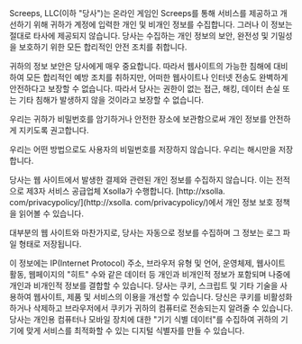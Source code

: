Screeps, LLC(이하 "당사")는 온라인 게임인 Screeps를 통해 서비스를 제공하고 개선하기 위해 귀하가 계정에 입력한 개인 및 비개인 정보를 수집합니다. 그러나 이 정보는 절대로 타사에 제공되지 않습니다. 당사는 수집하는 개인 정보의 보안, 완전성 및 기밀성을 보호하기 위한 모든 합리적인 안전 조치를 취합니다.

귀하의 정보 보안은 당사에게 매우 중요합니다. 따라서 웹사이트의 가능한 침해에 대비하여 모든 합리적인 예방 조치를 취하지만, 어떠한 웹사이트나 인터넷 전송도 완벽하게 안전하다고 보장할 수 없습니다. 따라서 당사는 권한이 없는 접근, 해킹, 데이터 손실 또는 기타 침해가 발생하지 않을 것이라고 보장할 수 없습니다.

우리는 귀하가 비밀번호를 암기하거나 안전한 장소에 보관함으로써 개인 정보를 안전하게 지키도록 권고합니다. 

우리는 어떤 방법으로도 사용자의 비밀번호를 저장하지 않습니다. 우리는 해시만을 저장합니다. 

당사는 웹 사이트에서 발생한 결제와 관련된 개인 정보를 수집하지 않습니다. 이는 전적으로 제3자 서비스 공급업체 Xsolla가 수행합니다. [http://xsolla. com/privacypolicy/](http://xsolla. com/privacypolicy/)에서 개인 정보 보호 정책을 읽어볼 수 있습니다. 

대부분의 웹 사이트와 마찬가지로, 당사는 자동으로 정보를 수집하며 그 정보는 로그 파일 형태로 저장됩니다.

이 정보에는 IP(Internet Protocol) 주소, 브라우저 유형 및 언어, 운영체제, 웹사이트 활동, 웹페이지의 "히트" 수와 같은 데이터 등 개인과 비개인적 정보가 포함되며 나중에 개인과 비개인적 정보를 결합할 수 있습니다. 당사는 쿠키, 스크립트 및 기타 기술을 사용하여 웹사이트, 제품 및 서비스의 이용을 개선할 수 있습니다. 당신은 쿠키를 비활성화하거나 삭제하고 브라우저에서 쿠키가 귀하의 컴퓨터로 전송되는지 알려줄 수 있습니다. 당사는 개인용 컴퓨터나 모바일 장치에 대한 "기기 식별 데이터"를 수집하여 귀하의 기기에 맞게 서비스를 최적화할 수 있는 디지털 식별자를 만들 수 있습니다.